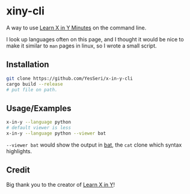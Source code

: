 # xiny-cli

A way to use [Learn X in Y Minutes](https://learnxinyminutes.com/) on the command line.

I look up languages often on this page, and I thought it would be nice to make it similar to `man` pages in linux, so I wrote a small script.



## Installation

```bash
git clone https://github.com/YesSeri/x-in-y-cli
cargo build --release  
# put file on path.
```
    
## Usage/Examples

```bash
x-in-y --language python
# default viewer is less
x-in-y --language python --viewer bat
```
`--viewer bat` would show the output in [bat](https://github.com/sharkdp/bat), the `cat` clone which syntax highlights.


## Credit

Big thank you to the creator of [Learn X in Y](https://github.com/adambard/learnxinyminutes-docs)!
